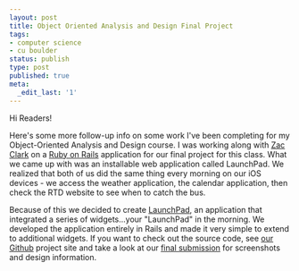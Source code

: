 ```yaml
---
layout: post
title: Object Oriented Analysis and Design Final Project
tags:
- computer science
- cu boulder
status: publish
type: post
published: true
meta:
  _edit_last: '1'
---
```

Hi Readers!

Here's some more follow-up info on some work I've been completing for my Object-Oriented Analysis and Design course. I was working along with [Zac Clark](http://www.zacclark.com) on a [Ruby on Rails](http://rubyonrails.org/) application for our final project for this class. What we came up with was an installable web application called LaunchPad. We realized that both of us did the same thing every morning on our iOS devices - we access the weather application, the calendar application, then check the RTD website to see when to catch the bus.

Because of this we decided to create [LaunchPad](http://oolaunchpad.heroku.com), an application that integrated a series of widgets...your "LaunchPad" in the morning. We developed the application entirely in Rails and made it very simple to extend to additional widgets. If you want to check out the source code, see [our Github](http://www.github.com/spyyddir/launchpad) project site and take a look at our [final submission](/assets/attachments/2011/04/OO_limmer_clark_hw9.pdf) for screenshots and design information.